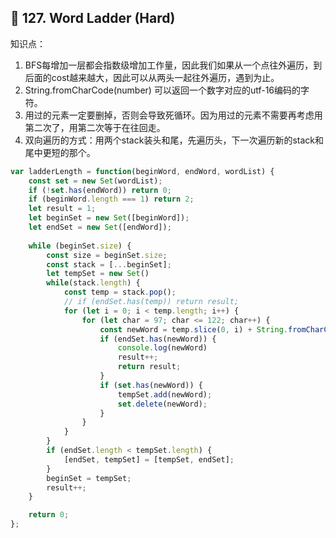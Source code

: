 ## 🥳 127. Word Ladder (Hard)

知识点：
1. BFS每增加一层都会指数级增加工作量，因此我们如果从一个点往外遍历，到后面的cost越来越大，因此可以从两头一起往外遍历，遇到为止。
2. String.fromCharCode(number) 可以返回一个数字对应的utf-16编码的字符。
3. 用过的元素一定要删掉，否则会导致死循环。因为用过的元素不需要再考虑用第二次了，用第二次等于在往回走。
4. 双向遍历的方式：用两个stack装头和尾，先遍历头，下一次遍历新的stack和尾中更短的那个。

```javascript
var ladderLength = function(beginWord, endWord, wordList) {
    const set = new Set(wordList);
    if (!set.has(endWord)) return 0;
    if (beginWord.length === 1) return 2;
    let result = 1;
    let beginSet = new Set([beginWord]);
    let endSet = new Set([endWord]);
    
    while (beginSet.size) {
        const size = beginSet.size;
        const stack = [...beginSet];
        let tempSet = new Set()
        while(stack.length) {
            const temp = stack.pop();
            // if (endSet.has(temp)) return result;
            for (let i = 0; i < temp.length; i++) {
                for (let char = 97; char <= 122; char++) {
                    const newWord = temp.slice(0, i) + String.fromCharCode(char) + temp.slice(i + 1);
                    if (endSet.has(newWord)) {
                        console.log(newWord)
                        result++;
                        return result;
                    }
                    if (set.has(newWord)) {
                        tempSet.add(newWord);
                        set.delete(newWord);
                    }
                }   
            }
        } 
        if (endSet.length < tempSet.length) {
            [endSet, tempSet] = [tempSet, endSet];
        }
        beginSet = tempSet;
        result++;
    }

    return 0;
};
```
